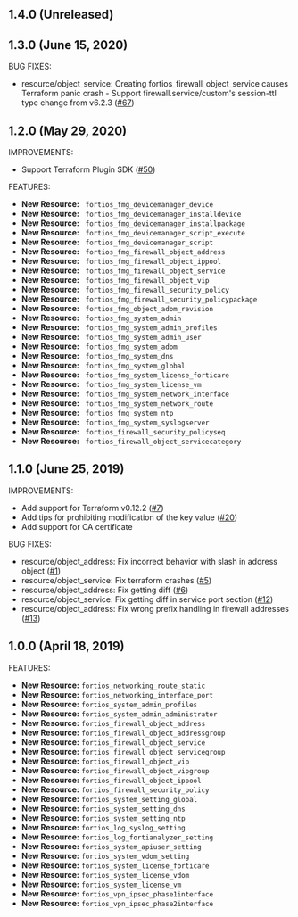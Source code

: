 ## 1.4.0 (Unreleased)
## 1.3.0 (June 15, 2020)

BUG FIXES:

* resource/object_service: Creating fortios_firewall_object_service causes Terraform panic crash - Support firewall.service/custom's session-ttl type change from v6.2.3 ([#67](https://github.com/terraform-providers/terraform-provider-fortios/issues/67))


## 1.2.0 (May 29, 2020)

IMPROVEMENTS:

* Support Terraform Plugin SDK ([#50](https://github.com/terraform-providers/terraform-provider-fortios/pull/50))

FEATURES:

* **New Resource:** ` fortios_fmg_devicemanager_device`
* **New Resource:** ` fortios_fmg_devicemanager_installdevice`
* **New Resource:** ` fortios_fmg_devicemanager_installpackage`
* **New Resource:** ` fortios_fmg_devicemanager_script_execute`
* **New Resource:** ` fortios_fmg_devicemanager_script`
* **New Resource:** ` fortios_fmg_firewall_object_address`
* **New Resource:** ` fortios_fmg_firewall_object_ippool`
* **New Resource:** ` fortios_fmg_firewall_object_service`
* **New Resource:** ` fortios_fmg_firewall_object_vip`
* **New Resource:** ` fortios_fmg_firewall_security_policy`
* **New Resource:** ` fortios_fmg_firewall_security_policypackage`
* **New Resource:** ` fortios_fmg_object_adom_revision`
* **New Resource:** ` fortios_fmg_system_admin`
* **New Resource:** ` fortios_fmg_system_admin_profiles`
* **New Resource:** ` fortios_fmg_system_admin_user`
* **New Resource:** ` fortios_fmg_system_adom`
* **New Resource:** ` fortios_fmg_system_dns`
* **New Resource:** ` fortios_fmg_system_global`
* **New Resource:** ` fortios_fmg_system_license_forticare`
* **New Resource:** ` fortios_fmg_system_license_vm`
* **New Resource:** ` fortios_fmg_system_network_interface`
* **New Resource:** ` fortios_fmg_system_network_route`
* **New Resource:** ` fortios_fmg_system_ntp`
* **New Resource:** ` fortios_fmg_system_syslogserver`
* **New Resource:** ` fortios_firewall_security_policyseq`
* **New Resource:** ` fortios_firewall_object_servicecategory`


## 1.1.0 (June 25, 2019)

IMPROVEMENTS:

* Add support for Terraform v0.12.2 ([#7](https://github.com/terraform-providers/terraform-provider-fortios/issues/7))
* Add tips for prohibiting modification of the key value ([#20](https://github.com/terraform-providers/terraform-provider-fortios/issues/20))
* Add support for CA certificate

BUG FIXES:

* resource/object_address: Fix incorrect behavior with slash in address object ([#1](https://github.com/terraform-providers/terraform-provider-fortios/issues/1))
* resource/object_service: Fix terraform crashes ([#5](https://github.com/terraform-providers/terraform-provider-fortios/issues/5))
* resource/object_address: Fix getting diff ([#6](https://github.com/terraform-providers/terraform-provider-fortios/issues/6))
* resource/object_service: Fix getting diff in service port section ([#12](https://github.com/terraform-providers/terraform-provider-fortios/issues/12))
* resource/object_address: Fix wrong prefix handling in firewall addresses ([#13](https://github.com/terraform-providers/terraform-provider-fortios/issues/13))


## 1.0.0 (April 18, 2019)

FEATURES:

* **New Resource:** `fortios_networking_route_static`
* **New Resource:** `fortios_networking_interface_port`
* **New Resource:** `fortios_system_admin_profiles`
* **New Resource:** `fortios_system_admin_administrator`
* **New Resource:** `fortios_firewall_object_address`
* **New Resource:** `fortios_firewall_object_addressgroup`
* **New Resource:** `fortios_firewall_object_service`
* **New Resource:** `fortios_firewall_object_servicegroup`
* **New Resource:** `fortios_firewall_object_vip`
* **New Resource:** `fortios_firewall_object_vipgroup`
* **New Resource:** `fortios_firewall_object_ippool`
* **New Resource:** `fortios_firewall_security_policy`
* **New Resource:** `fortios_system_setting_global`
* **New Resource:** `fortios_system_setting_dns`
* **New Resource:** `fortios_system_setting_ntp`
* **New Resource:** `fortios_log_syslog_setting`
* **New Resource:** `fortios_log_fortianalyzer_setting`
* **New Resource:** `fortios_system_apiuser_setting`
* **New Resource:** `fortios_system_vdom_setting`
* **New Resource:** `fortios_system_license_forticare`
* **New Resource:** `fortios_system_license_vdom`
* **New Resource:** `fortios_system_license_vm`
* **New Resource:** `fortios_vpn_ipsec_phase1interface`
* **New Resource:** `fortios_vpn_ipsec_phase2interface`
